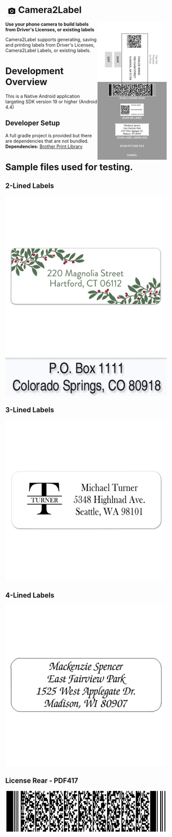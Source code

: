 # Camera2Label <img align="left" src="./app/src/main/res/drawable-xxxhdpi/ic_launcher.png" data-canonical-src="./app/src/main/res/drawable-xxxhdpi/ic_launcher.png" width="40" height="40"/>

<img align="right" src="./screenshots/screenshot-scan-options.jpg" data-canonical-src="./screenshots/screenshot-scan-options.jpg" width="216" height="432"/>

**Use your phone camera to build labels from Driver's Licenses, or existing labels**

Camera2Label supports generating, saving and printing labels from Driver's Licenses, Camera2Label Labels, or existing labels.

# Development Overview

This is a Native Android application targeting SDK version 19 or higher (Android 4.4)

## Developer Setup

A full gradle project is provided but there are dependencies that are not bundled.
**Dependencies:** [Brother Print Library](https://developerprogram.brother-usa.com/sdk-download)

# Sample files used for testing.

## 2-Lined Labels
<img src="./samples/sample_2_label.jpg"/>
<img src="./samples/sample_2_label.PNG"/>

## 3-Lined Labels
<img src="./samples/sample_3_label.png"/>

## 4-Lined Labels
<img src="./samples/sample_4_label.jpg"/>

## License Rear - PDF417
<img src="./samples/sample_pdf417.PNG"/>
